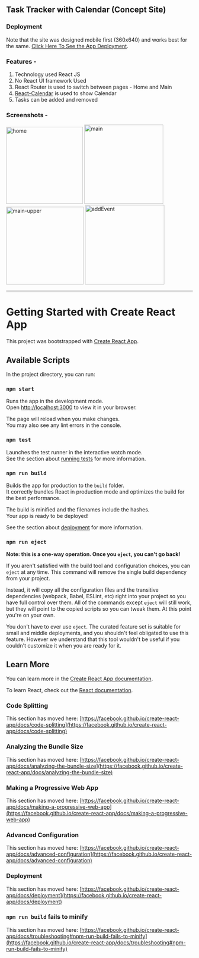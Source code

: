 ## Task Tracker with Calendar (Concept Site)

### Deployment
Note that the site was designed mobile first (360x640) and works best for the same.
[Click Here To See the App Deployment](https://ashutosh44ks.github.io/calendar-mobile-app/).

### Features -
  1. Technology used React JS
  2. No React UI framework Used
  3. React Router is used to switch between pages - Home and Main
  4. [React-Calendar](https://www.npmjs.com/package/react-calendar) is used to show Calendar
  5. Tasks can be added and removed

### Screenshots - 

<img width="207" alt="home" src="https://user-images.githubusercontent.com/71124485/179542420-18563a17-3451-41e5-9273-cf760da222f9.PNG">
<img width="213" alt="main" src="https://user-images.githubusercontent.com/71124485/179542414-be452971-9651-44af-9598-5e1fefa44aed.PNG">
<img width="209" alt="main-upper" src="https://user-images.githubusercontent.com/71124485/179542500-15bfbe13-4c93-4936-bc6f-ee1d1ae6890b.PNG">
<img width="214" alt="addEvent" src="https://user-images.githubusercontent.com/71124485/179542503-c2abb9e5-908c-4ffb-b0d0-2ff6d3c46634.PNG">




------------------------------------------------------------------------------------------------------------------------------------------------------------------------------
# Getting Started with Create React App

This project was bootstrapped with [Create React App](https://github.com/facebook/create-react-app).

## Available Scripts

In the project directory, you can run:

### `npm start`

Runs the app in the development mode.\
Open [http://localhost:3000](http://localhost:3000) to view it in your browser.

The page will reload when you make changes.\
You may also see any lint errors in the console.

### `npm test`

Launches the test runner in the interactive watch mode.\
See the section about [running tests](https://facebook.github.io/create-react-app/docs/running-tests) for more information.

### `npm run build`

Builds the app for production to the `build` folder.\
It correctly bundles React in production mode and optimizes the build for the best performance.

The build is minified and the filenames include the hashes.\
Your app is ready to be deployed!

See the section about [deployment](https://facebook.github.io/create-react-app/docs/deployment) for more information.

### `npm run eject`

**Note: this is a one-way operation. Once you `eject`, you can't go back!**

If you aren't satisfied with the build tool and configuration choices, you can `eject` at any time. This command will remove the single build dependency from your project.

Instead, it will copy all the configuration files and the transitive dependencies (webpack, Babel, ESLint, etc) right into your project so you have full control over them. All of the commands except `eject` will still work, but they will point to the copied scripts so you can tweak them. At this point you're on your own.

You don't have to ever use `eject`. The curated feature set is suitable for small and middle deployments, and you shouldn't feel obligated to use this feature. However we understand that this tool wouldn't be useful if you couldn't customize it when you are ready for it.

## Learn More

You can learn more in the [Create React App documentation](https://facebook.github.io/create-react-app/docs/getting-started).

To learn React, check out the [React documentation](https://reactjs.org/).

### Code Splitting

This section has moved here: [https://facebook.github.io/create-react-app/docs/code-splitting](https://facebook.github.io/create-react-app/docs/code-splitting)

### Analyzing the Bundle Size

This section has moved here: [https://facebook.github.io/create-react-app/docs/analyzing-the-bundle-size](https://facebook.github.io/create-react-app/docs/analyzing-the-bundle-size)

### Making a Progressive Web App

This section has moved here: [https://facebook.github.io/create-react-app/docs/making-a-progressive-web-app](https://facebook.github.io/create-react-app/docs/making-a-progressive-web-app)

### Advanced Configuration

This section has moved here: [https://facebook.github.io/create-react-app/docs/advanced-configuration](https://facebook.github.io/create-react-app/docs/advanced-configuration)

### Deployment

This section has moved here: [https://facebook.github.io/create-react-app/docs/deployment](https://facebook.github.io/create-react-app/docs/deployment)

### `npm run build` fails to minify

This section has moved here: [https://facebook.github.io/create-react-app/docs/troubleshooting#npm-run-build-fails-to-minify](https://facebook.github.io/create-react-app/docs/troubleshooting#npm-run-build-fails-to-minify)
